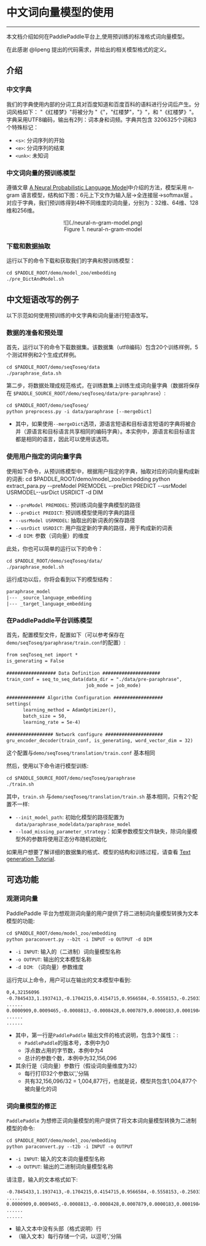 # 中文词向量模型的使用 #
----------
本文档介绍如何在PaddlePaddle平台上,使用预训练的标准格式词向量模型。

在此感谢 @lipeng 提出的代码需求，并给出的相关模型格式的定义。

## 介绍 ###
### 中文字典 ###
我们的字典使用内部的分词工具对百度知道和百度百科的语料进行分词后产生。分词风格如下： "《红楼梦》"将被分为 "《"，"红楼梦"，"》"，和 "《红楼梦》"。字典采用UTF8编码，输出有2列：词本身和词频。字典共包含 3206325个词和3个特殊标记：
  - `<s>`: 分词序列的开始
  - `<e>`: 分词序列的结束
  - `<unk>`: 未知词

### 中文词向量的预训练模型 ###
遵循文章 [A Neural Probabilistic Language Model](http://www.jmlr.org/papers/volume3/bengio03a/bengio03a.pdf)中介绍的方法，模型采用 n-gram 语言模型，结构如下图：6元上下文作为输入层->全连接层->softmax层 。对应于字典，我们预训练得到4种不同维度的词向量，分别为：32维、64维、128维和256维。
<center>![](./neural-n-gram-model.png)</center>
<center>Figure 1. neural-n-gram-model</center>

### 下载和数据抽取 ###
运行以下的命令下载和获取我们的字典和预训练模型：

    cd $PADDLE_ROOT/demo/model_zoo/embedding
    ./pre_DictAndModel.sh

## 中文短语改写的例子 ##
以下示范如何使用预训练的中文字典和词向量进行短语改写。

### 数据的准备和预处理 ###
首先，运行以下的命令下载数据集。该数据集（utf8编码）包含20个训练样例，5个测试样例和2个生成式样例。

    cd $PADDLE_ROOT/demo/seqToseq/data
    ./paraphrase_data.sh

第二步，将数据处理成规范格式，在训练数集上训练生成词向量字典（数据将保存在 `$PADDLE_SOURCE_ROOT/demo/seqToseq/data/pre-paraphrase`）:

    cd $PADDLE_ROOT/demo/seqToseq/
    python preprocess.py -i data/paraphrase [--mergeDict]

- 其中，如果使用`--mergeDict`选项，源语言短语和目标语言短语的字典将被合并（源语言和目标语言共享相同的编码字典）。本实例中，源语言和目标语言都是相同的语言，因此可以使用该选项。


### 使用用户指定的词向量字典 ###
使用如下命令，从预训练模型中，根据用户指定的字典，抽取对应的词向量构成新的词表:
    cd $PADDLE_ROOT/demo/model_zoo/embedding
    python extract_para.py --preModel PREMODEL --preDict PREDICT --usrModel USRMODEL--usrDict USRDICT -d DIM

- `--preModel PREMODEL`: 预训练词向量字典模型的路径
- `--preDict PREDICT`:  预训练模型使用的字典的路径
- `--usrModel USRMODEL`: 抽取出的新词表的保存路径
- `--usrDict USRDICT`: 用户指定新的字典的路径，用于构成新的词表
- `-d DIM`: 参数（词向量）的维度

此处，你也可以简单的运行以下的命令：

    cd $PADDLE_ROOT/demo/seqToseq/data/
    ./paraphrase_model.sh

运行成功以后，你将会看到以下的模型结构：

    paraphrase_model
    |--- _source_language_embedding
    |--- _target_language_embedding

### 在PaddlePaddle平台训练模型 ###
首先，配置模型文件，配置如下（可以参考保存在 `demo/seqToseq/paraphrase/train.conf`的配置）:

    from seqToseq_net import *
    is_generating = False

    ################## Data Definition #####################
    train_conf = seq_to_seq_data(data_dir = "./data/pre-paraphrase",
                                 job_mode = job_mode)

    ############## Algorithm Configuration ##################
    settings(
          learning_method = AdamOptimizer(),
          batch_size = 50,
          learning_rate = 5e-4)

    ################# Network configure #####################
    gru_encoder_decoder(train_conf, is_generating, word_vector_dim = 32)

这个配置与`demo/seqToseq/translation/train.conf` 基本相同

然后，使用以下命令进行模型训练:

    cd $PADDLE_SOURCE_ROOT/demo/seqToseq/paraphrase
    ./train.sh

其中，`train.sh` 与`demo/seqToseq/translation/train.sh` 基本相同，只有2个配置不一样:

- `--init_model_path`: 初始化模型的路径配置为`data/paraphrase_modeldata/paraphrase_model`
- `--load_missing_parameter_strategy`：如果参数模型文件缺失，除词向量模型外的参数将使用正态分布随机初始化

如果用户想要了解详细的数据集的格式、模型的结构和训练过程，请查看 [Text generation Tutorial](../text_generation/index_cn.md).

## 可选功能 ##
###  观测词向量
PaddlePaddle 平台为想观测词向量的用户提供了将二进制词向量模型转换为文本模型的功能:

    cd $PADDLE_ROOT/demo/model_zoo/embedding
    python paraconvert.py --b2t -i INPUT -o OUTPUT -d DIM

- `-i INPUT`: 输入的（二进制）词向量模型名称
- `-o OUTPUT`: 输出的文本模型名称
- `-d DIM`: （词向量）参数维度

运行完以上命令，用户可以在输出的文本模型中看到:

    0,4,32156096
    -0.7845433,1.1937413,-0.1704215,0.4154715,0.9566584,-0.5558153,-0.2503305, ......
    0.0000909,0.0009465,-0.0008813,-0.0008428,0.0007879,0.0000183,0.0001984, ......
    ......

- 其中，第一行是`PaddlePaddle` 输出文件的格式说明，包含3个属性：:
  - `PaddlePaddle`的版本号，本例中为0
  - 浮点数占用的字节数，本例中为4
  - 总计的参数个数，本例中为32,156,096
- 其余行是（词向量）参数行（假设词向量维度为32）
  - 每行打印32个参数以','分隔
  - 共有32,156,096/32 = 1,004,877行，也就是说，模型共包含1,004,877个被向量化的词

### 词向量模型的修正
`PaddlePaddle` 为想修正词向量模型的用户提供了将文本词向量模型转换为二进制模型的命令:

    cd $PADDLE_ROOT/demo/model_zoo/embedding
    python paraconvert.py --t2b -i INPUT -o OUTPUT

- `-i INPUT`: 输入的文本词向量模型名称
- `-o OUTPUT`: 输出的二进制词向量模型名称

请注意，输入的文本格式如下:

    -0.7845433,1.1937413,-0.1704215,0.4154715,0.9566584,-0.5558153,-0.2503305, ......
    0.0000909,0.0009465,-0.0008813,-0.0008428,0.0007879,0.0000183,0.0001984, ......
    ......
- 输入文本中没有头部（格式说明）行
- （输入文本）每行存储一个词，以逗号','分隔
